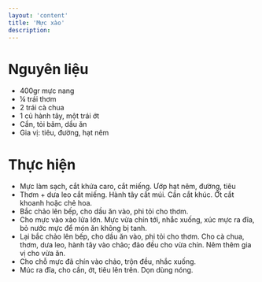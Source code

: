 ```yaml
---
layout: 'content'
title: 'Mực xào'
description: 
---
```


# Nguyên liệu

- 400gr mực nang 
- ¼ trái thơm
- 2 trái cà chua
- 1 củ hành tây, một trái ớt
- Cần, tỏi băm, dầu ăn
- Gia vị: tiêu, đường, hạt nêm

# Thực hiện

- Mực làm sạch, cắt khứa caro, cắt miếng. Ướp hạt nêm, đường, tiêu
- Thơm + dưa leo cắt miếng. Hành tây cắt múi. Cần cắt khúc. Ớt cắt khoanh hoặc chẻ hoa.
- Bắc chảo lên bếp, cho dầu ăn vào, phi tỏi cho thơm.
- Cho mực vào xào lửa lớn. Mực vừa chín tới, nhắc xuống, xúc mực ra đĩa, bỏ nước mực để món ăn không bị tanh.
- Lại bắc chảo lên bếp, cho dầu ăn vào, phi tỏi cho thơm. Cho cà chua, thơm, dưa leo, hành tây vào chảo; đảo đều cho vừa chín. Nêm thêm gia vị cho vừa ăn.
- Cho chỗ mực đã chín vào chảo, trộn đều, nhắc xuống.
- Múc ra đĩa, cho cần, ớt, tiêu lên trên. Dọn dùng nóng.

